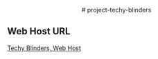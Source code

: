<p align="center"># project-techy-blinders</p>

## Web Host URL
[Techy Blinders, Web Host](https://darkorange-cormorant-406076.hostingersite.com/)